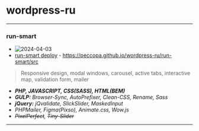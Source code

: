 # wordpress-ru
___
### run-smart
- ![2024-04-03](https://)
- [run-smart deploy](https://peccopa.github.io/wordpress-ru/run-smart/src "Run-Smart deploy") - https://peccopa.github.io/wordpress-ru/run-smart/src
>Responsive design, modal windows, carousel, active tabs, interactive map, validation form, mailer
- ***PHP, JAVASCRIPT, CSS(SASS), HTML(BEM)***
- ***GULP:*** *Browser-Sync, AutoPrefixer, Clean-CSS, Rename, Sass*
- ***jQuery:*** *jQvalidate, SlickSlider, MaskedInput*
- *PHPMailer, Figma(Pixso), Animate.css, Wow.js*
- *~~PixelPerfect~~, ~~Tiny-Slider~~*
___
